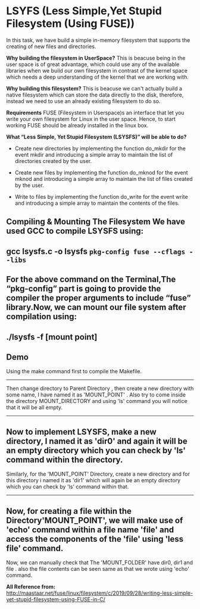 LSYFS (Less Simple,Yet Stupid Filesystem (Using FUSE))
=======================================
In this task, we have build a simple in-memory filesystem that supports the creating of new files and directories.

**Why building the filesystem in UserSpace?**
This is beacuse being in the user space is of great advantage, which could use any of the available libraries when we build our own filesystem in contrast of the kernel space which needs a deep understanding of the kernel that we are working with.

**Why building this filesystem?**
This is beacuse we can't actually build a native filesystem which can store the data directly to the disk, therefore, instead we need to use an already existing filesystem to do so.

**Requirements**
FUSE (Filesystem in Userspace)s an interface that let you write your own filesystem for Linux in the user space. Hence, to start working FUSE should be already installed in the linux box.

**What “Less Simple, Yet Stupid Filesystem (LSYSFS)” will be able to do?**
* Create new directories by implementing the function do_mkdir for the event mkdir and introducing a simple array to maintain the list of directories created by the user.

* Create new files by implementing the function do_mknod for the event mknod and introducing a simple array to maintain the list of files created by the user.

* Write to files by implementing the function do_write for the event write and introducing a simple array to maintain the contents of the files.

**Compiling & Mounting The Filesystem**
We have used GCC to compile LSYSFS using:         
----------------------------------------------------------------------------------------
gcc lsysfs.c -o lsysfs `pkg-config fuse --cflags --libs`
----------------------------------------------------------------------------------------
For the above command on the Terminal,The “pkg-config” part is going to provide the compiler the proper arguments to include “fuse” library.Now, we can mount our file system after compilation using:
---------------------------------------------------------------------------------------
./lsysfs -f [mount point]
---------------------------------------------------------------------------------------


**Demo**
-------------------------------------------------------------------------
Using the make command first to compile the Makefile.


------------------------------------------------------------------------
Then change directory to Parent Directory , then create a new directory with some name, I have named it as 'MOUNT_POINT' . Also try to come inside the directory MOUNT_DIRECTORY and using 'ls' command you will notice that it will be all empty.


-------------------------------------------------------------------------
Now to implement LSYSFS, make a new directory, I named it as 'dir0' and again it will be an empty directory which you can check by 'ls' command within the directory.
-------------------------------------------------------------------------
Similarly, for the 'MOUNT_POINT' Directory, create a new directory and for this directory i named it as 'dir1' which will again be an empty directory which you can check by 'ls' command within that.

-------------------------------------------------------------------------
Now, for creating a file within the Directory'MOUNT_POINT', we will make use of 'echo' command within a file name 'file'
and access the components of the 'file' using 'less file' command.
-----------------------------------------------------------------------

Now, we can manually check that The 'MOUNT_FOLDER' have dir0, dir1 and file . also the file contents can be seen same as that we wrote using 'echo' command.






**All Reference from:**
http://maastaar.net/fuse/linux/filesystem/c/2019/09/28/writing-less-simple-yet-stupid-filesystem-using-FUSE-in-C/




